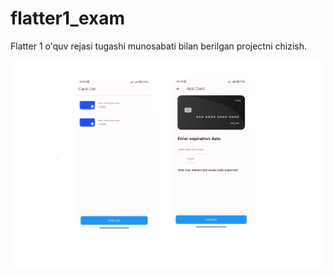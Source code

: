 # flatter1_exam

Flatter 1 o'quv rejasi tugashi munosabati bilan berilgan  projectni chizish.  

![img.png](img.png)